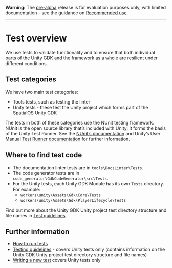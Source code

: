[google-docs-link]: https://docs.google.com/document/d/1VMK37eVnMy-CMNMjRE8tZGRniqq7SoRAbG9kZ5rIAgw/edit# (Please place reviews as comments into this document here)

**Warning:** The [pre-alpha](https://docs.improbable.io/reference/latest/shared/release-policy#maturity-stages) release is for evaluation purposes only, with limited documentation - see the guidance on [Recommended use](../../../README.md#recommended-use).

-----

# Test overview

We use tests to validate functionality and to ensure that both individual parts of the Unity GDK and the framework as a whole are resilient under different conditions.

## Test categories

We have two main test categories:
- Tools tests, such as testing the linter
- Unity tests  - these test the Unity project which forms part of the SpatialOS Unity GDK

The tests in both of these categories use the NUnit testing framework. NUnit is the open source library that’s included with Unity; it forms the basis of the Unity Test Runner. See the [NUnit’s documentation](lhttps://github.com/nunit/docs/wiki/NUnit-Documentation) and Unity’s User Manual [Test Runner documentation](https://docs.unity3d.com/Manual/testing-editortestsrunner.html) for further information.

## Where to find test code

* The documentation linter tests are in  `tools\DocsLinter\Tests`.
* The code generator tests are in `code_generator\GdkCodeGenerator\src\Tests`.
* For the Unity tests, each Unity GDK Module has its own `Tests` directory.<br/>
For example:
  - `workers\unity\Assets\Gdk\Core\Tests`
  - `workers\unity\Assets\Gdk\PlayerLifecycle\Tests`

Find out more about the Unity GDK Unity project test directory structure and file names in [Test guidelines](./test-guidlines.md#test-directory-structure-and-file-names).

## Further information

* [How to run tests](./how-to-run-tests.md)
* [Testing guidelines](./testing-guidelines.md) - covers Unity tests only (contains information on the Unity GDK Unity project test directory structure and file names) 
* [Writing a new test](./writing-a-new-unit-test.md) covers Unity tests only

[//]: # (Editorial review status: Full review 2018-07-13)

